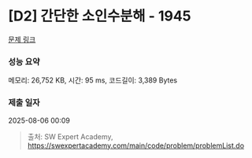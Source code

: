 # [D2] 간단한 소인수분해 - 1945 

[문제 링크](https://swexpertacademy.com/main/code/problem/problemDetail.do?contestProbId=AV5Pl0Q6ANQDFAUq) 

### 성능 요약

메모리: 26,752 KB, 시간: 95 ms, 코드길이: 3,389 Bytes

### 제출 일자

2025-08-06 00:09



> 출처: SW Expert Academy, https://swexpertacademy.com/main/code/problem/problemList.do
